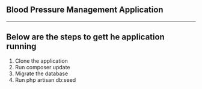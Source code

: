 ## Blood Pressure Management Application
---------------------------------------------------------------------------

## Below are the steps to gett he application running

1. Clone the application 
2. Run composer update
3. Migrate the database
4. Run php artisan db:seed